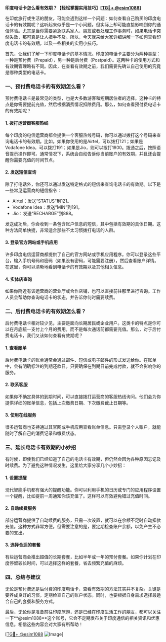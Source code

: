 **印度电话卡怎么看有效期？【轻松掌握实用技巧】[[TG💪+ @esim1088](https://t.me/s/esim1088)]**

在印度旅行或生活的朋友，可能会遇到这样一个问题：如何查看自己购买的印度电话卡的有效期呢？这听起来似乎是一个小问题，但实际上却可能直接影响到你的通信体验。尤其是当你需要紧急联系家人、朋友或者处理工作事务时，如果电话卡突然失效，那可真是让人措手不及。所以，今天就来给大家详细讲解一下如何查看印度电话卡的有效期，以及一些相关的实用小技巧。

首先，让我们了解一下印度电话卡的基本情况。印度的电话卡主要分为两种类型：一种是预付费（Prepaid），另一种是后付费（Postpaid）。这两种卡的使用方式和有效期管理略有不同。因此，在查看有效期之前，我们需要先确认自己使用的究竟是哪种类型的电话卡。

### **一、预付费电话卡的有效期怎么看？**

预付费电话卡是最常见的类型，也是大多数游客和短期居住者的选择。这种卡的特点是你需要提前充值，然后根据消费情况扣除费用。那么，如何查看预付费电话卡的有效期呢？

#### **1. 拨打运营商客服热线**
每个印度的电信运营商都会提供一个客服热线号码，你可以通过拨打这个号码来查询电话卡的有效期。比如，如果你使用的是Airtel，可以拨打121；如果是Vodafone Idea，可以拨打191；如果是Jio，则可以拨打1900。拨通之后，按照语音提示操作即可。通常情况下，系统会自动告诉你当前账户的有效期，并且还会提醒你需要充值的时间节点。

#### **2. 发送短信查询**
除了打电话外，你还可以通过发送特定格式的短信来查询电话卡的有效期。以下是一些常见运营商的短信指令：
- Airtel：发送“STATUS”到121。
- Vodafone Idea：发送“MIN”到191。
- Jio：发送“RECHARGE”到888。

发送成功后，你会收到一条包含账户信息的短信，其中包括有效期的具体日期。这种方法简单快捷，非常适合那些不太习惯拨打电话的人群。

#### **3. 登录官方网站或手机应用**
许多印度电信运营商都提供了自己的官方网站或手机应用程序。你可以登录这些平台，输入手机号码和密码（如果没有密码，可能需要注册），然后查看账户详情。在这里，你可以清晰地看到电话卡的有效期以及其他相关信息。

#### **4. 实体店查询**
如果你附近有该运营商的营业厅或合作店铺，也可以直接前往那里进行咨询。工作人员会帮助你查询电话卡的状态，并告诉你何时需要续费。

### **二、后付费电话卡的有效期怎么看？**

后付费电话卡相对较少见，主要是面向长期居民或企业用户。这类卡的特点是你可以在月底统一支付上个月的费用，而不是每次通话前都需要充值。那么，对于后付费电话卡，我们又该如何查看有效期呢？

#### **1. 查看账单**
后付费电话卡的账单通常会通过邮件、短信或电子邮件的形式发送给你。在账单中，会有明确标注的到期还款日。只要确保在到期日前完成付款，就不会影响你的服务。

#### **2. 联系客服**
如果你不确定具体的到期时间，可以直接拨打运营商的客服热线询问。他们会为你提供详细的账单信息，包括上次缴费日期、下次缴费截止日期等。

#### **3. 使用在线服务**
很多运营商也支持通过其官网或手机应用查看账单信息。只需登录个人账户，就能随时了解自己的消费记录和缴费状态。

### **三、延长电话卡有效期的小妙招**

有时候，即使我们已经知道了自己的电话卡有效期，但仍然会因为各种原因忘记及时续费。为了避免这种情况发生，这里给大家分享几个小妙招：

#### **1. 设置提醒**
现代智能手机都有强大的提醒功能。你可以利用手机的日历或专门的应用程序设置一个提醒，比如提前一周通知你该充值了。这样可以有效避免错过充值时间。

#### **2. 自动续费服务**
部分运营商提供了自动续费的服务，只需一次设置，就可以在余额不足时自动扣款充值。这种方式非常方便，但需要注意的是，要定期检查账户余额，以免产生不必要的支出。

#### **3. 选择合适的套餐**
有些运营商会推出超值的长期套餐，比如半年或一年的预付套餐。如果你计划在印度停留较长时间，可以选择这样的套餐，省去频繁充值的麻烦。

### **四、总结与建议**

无论是预付费还是后付费的印度电话卡，查看有效期的方法其实并不复杂。关键是要养成良好的习惯，定期检查自己的账户状态。同时，也要根据自身需求选择最适合自己的套餐和服务方式。

最后，无论你是准备前往印度旅游，还是已经在印度生活工作的朋友，都可以关注一下**@esim1088**这个账号，它会不定期发布关于印度通信的相关资讯和优惠信息。相信这些内容会对大家有所帮助！

[[TG💪+ @esim1088](https://t.me/s/esim1088) ![Image](https://i.postimg.cc/4NQfJmqS/Snipaste-2025-05-13-00-14-12.png)]